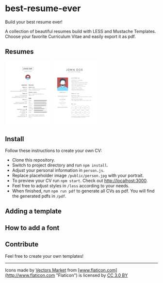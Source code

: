# best-resume-ever

Build your best resume ever!

A collection of beautiful resumes build with LESS and Mustache Templates. Choose your favorite Curriculum Vitae and easily export it as pdf.

## Resumes

<img src="public/preview/resume-1.png" width="150"/>
<img src="public/preview/resume-2.png" width="150"/>

## Install

Follow these instructions to create your own CV:

- Clone this repository.
- Switch to project directory and run `npm install`.
- Adjust your personal information in `person.js`.
- Replace placeholder image `/public/person.jpg` with your portrait.
- To preview your CV run `npm start`. Check out <http://localhost:3000>.
- Feel free to adjust styles in `/less` according to your needs.
- When finished, run `npm run pdf` to generate all CVs as pdf. You will find the generated pdfs in `/pdf`.

## Adding a template

## How to add a font

## Contribute

Feel free to create your own templates!

--------------------------------------------------------------------------------

Icons made by [Vectors Market](http://www.flaticon.com/authors/vectors-market "Vectors Market") from [www.flaticon.com](http://www.flaticon.com "Flaticon") is licensed by [CC 3.0 BY](http://creativecommons.org/licenses/by/3.0/ "Creative Commons BY 3.0")
